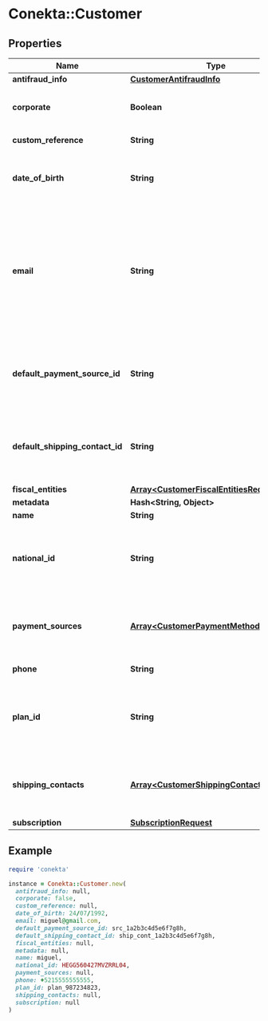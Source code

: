 # Conekta::Customer

## Properties

| Name | Type | Description | Notes |
| ---- | ---- | ----------- | ----- |
| **antifraud_info** | [**CustomerAntifraudInfo**](CustomerAntifraudInfo.md) |  | [optional] |
| **corporate** | **Boolean** | It is a value that allows identifying if the email is corporate or not. | [optional][default to false] |
| **custom_reference** | **String** | It is an undefined value. | [optional] |
| **date_of_birth** | **String** | It is a parameter that allows to identify the date of birth of the client. | [optional] |
| **email** | **String** | An email address is a series of customizable characters followed by a universal Internet symbol, the at symbol (@), the name of a host server, and a web domain ending (.mx, .com, .org, . net, etc). |  |
| **default_payment_source_id** | **String** | It is a parameter that allows to identify in the response, the Conekta ID of a payment method (payment_id) | [optional] |
| **default_shipping_contact_id** | **String** | It is a parameter that allows to identify in the response, the Conekta ID of the shipping address (shipping_contact) | [optional] |
| **fiscal_entities** | [**Array&lt;CustomerFiscalEntitiesRequest&gt;**](CustomerFiscalEntitiesRequest.md) |  | [optional] |
| **metadata** | **Hash&lt;String, Object&gt;** |  | [optional] |
| **name** | **String** | Client&#39;s name |  |
| **national_id** | **String** | It is a parameter that allows to identify the national identification number of the client. | [optional] |
| **payment_sources** | [**Array&lt;CustomerPaymentMethodsRequest&gt;**](CustomerPaymentMethodsRequest.md) | Contains details of the payment methods that the customer has active or has used in Conekta | [optional] |
| **phone** | **String** | Is the customer&#39;s phone number |  |
| **plan_id** | **String** | Contains the ID of a plan, which could together with name, email and phone create a client directly to a subscription | [optional] |
| **shipping_contacts** | [**Array&lt;CustomerShippingContacts&gt;**](CustomerShippingContacts.md) | Contains the detail of the shipping addresses that the client has active or has used in Conekta | [optional] |
| **subscription** | [**SubscriptionRequest**](SubscriptionRequest.md) |  | [optional] |

## Example

```ruby
require 'conekta'

instance = Conekta::Customer.new(
  antifraud_info: null,
  corporate: false,
  custom_reference: null,
  date_of_birth: 24/07/1992,
  email: miguel@gmail.com,
  default_payment_source_id: src_1a2b3c4d5e6f7g8h,
  default_shipping_contact_id: ship_cont_1a2b3c4d5e6f7g8h,
  fiscal_entities: null,
  metadata: null,
  name: miguel,
  national_id: HEGG560427MVZRRL04,
  payment_sources: null,
  phone: +5215555555555,
  plan_id: plan_987234823,
  shipping_contacts: null,
  subscription: null
)
```

